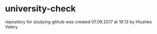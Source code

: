 # university-check
repository for studying github
was created 07.09.2017 at 19.13
by Hlushko Valery

